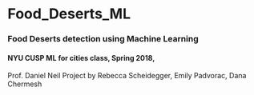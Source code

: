 # Food_Deserts_ML
### Food Deserts detection using Machine Learning
#### NYU CUSP ML for cities class, Spring 2018,
Prof. Daniel Neil
Project by Rebecca Scheidegger, Emily Padvorac, Dana Chermesh

